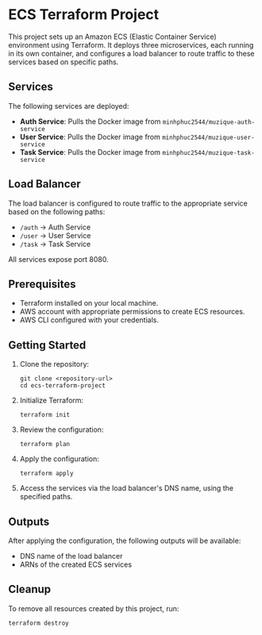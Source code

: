 # ECS Terraform Project

This project sets up an Amazon ECS (Elastic Container Service) environment using Terraform. It deploys three microservices, each running in its own container, and configures a load balancer to route traffic to these services based on specific paths.

## Services

The following services are deployed:

- **Auth Service**: Pulls the Docker image from `minhphuc2544/muzique-auth-service`
- **User Service**: Pulls the Docker image from `minhphuc2544/muzique-user-service`
- **Task Service**: Pulls the Docker image from `minhphuc2544/muzique-task-service`

## Load Balancer

The load balancer is configured to route traffic to the appropriate service based on the following paths:

- `/auth` -> Auth Service
- `/user` -> User Service
- `/task` -> Task Service

All services expose port 8080.

## Prerequisites

- Terraform installed on your local machine.
- AWS account with appropriate permissions to create ECS resources.
- AWS CLI configured with your credentials.

## Getting Started

1. Clone the repository:
   ```
   git clone <repository-url>
   cd ecs-terraform-project
   ```

2. Initialize Terraform:
   ```
   terraform init
   ```

3. Review the configuration:
   ```
   terraform plan
   ```

4. Apply the configuration:
   ```
   terraform apply
   ```

5. Access the services via the load balancer's DNS name, using the specified paths.

## Outputs

After applying the configuration, the following outputs will be available:

- DNS name of the load balancer
- ARNs of the created ECS services

## Cleanup

To remove all resources created by this project, run:
```
terraform destroy
```